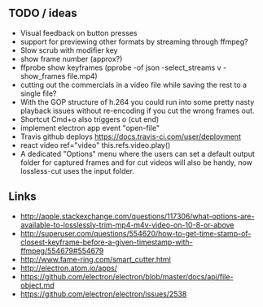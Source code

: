 ## TODO / ideas
- Visual feedback on button presses
- support for previewing other formats by streaming through ffmpeg?
- Slow scrub with modifier key
- show frame number (approx?)
- ffprobe show keyframes (pprobe -of json -select_streams v -show_frames file.mp4)
- cutting out the commercials in a video file while saving the rest to a single file?
- With the GOP structure of h.264 you could run into some pretty nasty playback issues without re-encoding if you cut the wrong frames out.
- Shortcut Cmd+o also triggers o (cut end)
- implement electron app event "open-file"
- Travis github deploys https://docs.travis-ci.com/user/deployment
- react video ref="video" this.refs.video.play()
- A dedicated "Options" menu where the users can set a default output folder for captured frames and for cut videos will also be handy, now lossless-cut uses the input folder.

## Links
- http://apple.stackexchange.com/questions/117306/what-options-are-available-to-losslessly-trim-mp4-m4v-video-on-10-8-or-above
- http://superuser.com/questions/554620/how-to-get-time-stamp-of-closest-keyframe-before-a-given-timestamp-with-ffmpeg/554679#554679
- http://www.fame-ring.com/smart_cutter.html
- http://electron.atom.io/apps/
- https://github.com/electron/electron/blob/master/docs/api/file-object.md
- https://github.com/electron/electron/issues/2538
